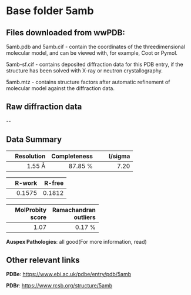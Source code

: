 # Base folder 5amb

## Files downloaded from wwPDB:

5amb.pdb and 5amb.cif - contain the coordinates of the threedimensional molecular model, and can be viewed with, for example, Coot or Pymol.

5amb-sf.cif - contains deposited diffraction data for this PDB entry, if the structure has been solved with X-ray or neutron crystallography.

5amb.mtz - contains structure factors after automatic refinement of molecular model against the diffraction data.

## Raw diffraction data

--<br> 

## Data Summary
|   | Resolution | Completeness| I/sigma |
|---|-------------:|----------------:|--------------:|
|   |1.55 Å|87.85 %|<img width=50/>7.20 |

|   | **R-work**| **R-free**   
|---|-------------:|----------------:|           
||  0.1575|  0.1812|

|   |**MolProbity<br>score**| **Ramachandran<br>outliers** 
|---|-------------:|----------------:|
||  1.07|  0.17 %|

**Auspex Pathologies**: all good(For more information, read)

 



## Other relevant links 
**PDBe**:  https://www.ebi.ac.uk/pdbe/entry/pdb/5amb
 
**PDBr**: https://www.rcsb.org/structure/5amb 


